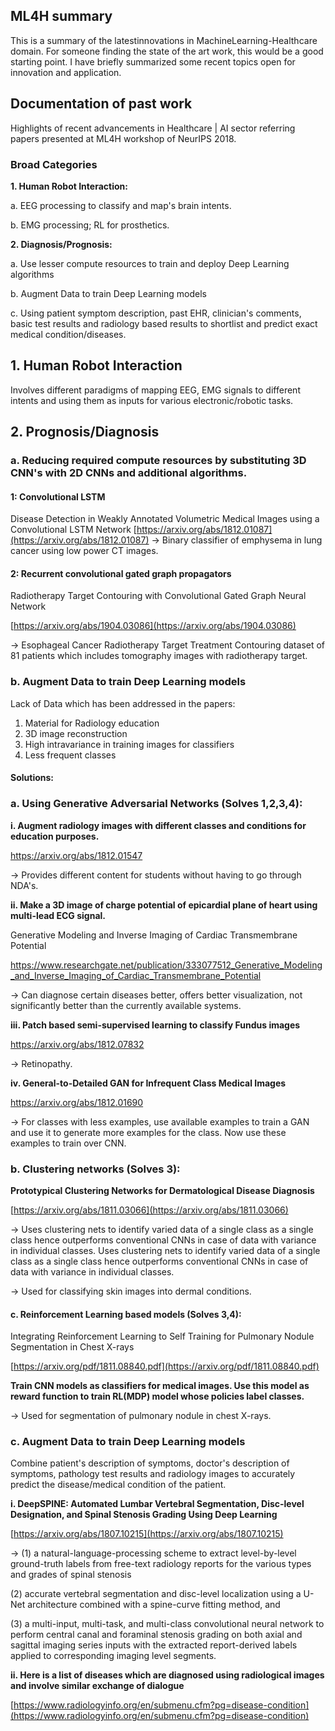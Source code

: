 ## ML4H summary

This is a summary of the latestinnovations in MachineLearning-Healthcare domain.
For someone finding the state of the art work, this would be a good starting point. 
I have briefly summarized some recent topics open for innovation and application.

## Documentation of past work

Highlights of recent advancements in Healthcare | AI sector referring papers presented at ML4H workshop of NeurIPS 2018.

### Broad Categories

**1. Human Robot Interaction:**

a. EEG processing to classify and map's brain intents.

b. EMG processing; RL for prosthetics.

**2. Diagnosis/Prognosis:**


a. Use lesser compute resources to train and deploy Deep Learning algorithms


b. Augment Data to train Deep Learning models


c. Using patient symptom description, past EHR, clinician's comments, basic test results and radiology based results to shortlist and predict exact medical condition/diseases.




## 1. Human Robot Interaction

Involves different paradigms of mapping EEG, EMG signals to different intents and using them as inputs for various electronic/robotic tasks.

## 2. Prognosis/Diagnosis

### a. Reducing required compute resources by substituting 3D CNN's with 2D CNNs and additional algorithms.

#### 1: Convolutional LSTM   

Disease Detection in Weakly Annotated Volumetric Medical Images using a Convolutional LSTM Network
[https://arxiv.org/abs/1812.01087](https://arxiv.org/abs/1812.01087)
-> Binary  classifier of emphysema in lung cancer using low power CT images.

#### 2: Recurrent convolutional gated graph propagators 

Radiotherapy Target Contouring with Convolutional Gated Graph Neural Network 

[https://arxiv.org/abs/1904.03086](https://arxiv.org/abs/1904.03086)

-> Esophageal Cancer Radiotherapy Target Treatment Contouring dataset of 81 patients which includes tomography images with radiotherapy target.

### b.  Augment Data to train Deep Learning models

Lack of Data which has been addressed in the papers:
1. Material for Radiology education
2. 3D image reconstruction
3. High intravariance in training images for classifiers
4. Less frequent classes

#### Solutions:

### a. Using Generative Adversarial Networks (Solves 1,2,3,4):

**i. Augment radiology images with different classes and conditions for education purposes.** 

https://arxiv.org/abs/1812.01547

-> Provides different content for students without having to go through NDA's.

**ii. Make a 3D image of charge potential of epicardial plane of heart using multi-lead ECG signal.**  

Generative Modeling and Inverse Imaging of Cardiac Transmembrane Potential

https://www.researchgate.net/publication/333077512_Generative_Modeling_and_Inverse_Imaging_of_Cardiac_Transmembrane_Potential

-> Can diagnose certain diseases better, offers better visualization, not significantly better than the currently available systems.

**iii. Patch based semi-supervised learning to classify Fundus images** 

https://arxiv.org/abs/1812.07832

-> Retinopathy.

**iv. General-to-Detailed GAN for Infrequent Class Medical Images**

https://arxiv.org/abs/1812.01690

->  For classes with less examples, use available examples to train a GAN and use it to generate more examples for the class. Now use these examples to train over CNN.

### b. Clustering networks (Solves 3):

**Prototypical Clustering Networks for Dermatological Disease Diagnosis** 

[https://arxiv.org/abs/1811.03066](https://arxiv.org/abs/1811.03066)

-> Uses clustering nets to identify varied data of a single class as a single class hence outperforms conventional CNNs in case of data with variance in individual classes. Uses clustering nets to identify varied data of a single class as a single class hence outperforms conventional CNNs in case of data with variance in individual classes.

-> Used for classifying skin images into dermal conditions.

#### c. Reinforcement Learning based models (Solves 3,4):

Integrating Reinforcement Learning to Self Training for Pulmonary Nodule Segmentation in Chest X-rays

[https://arxiv.org/pdf/1811.08840.pdf](https://arxiv.org/pdf/1811.08840.pdf)

**Train CNN models as classifiers for medical images. Use this model as reward function to train RL(MDP) model whose policies label classes.** 

-> Used for segmentation of pulmonary nodule in chest X-rays.

### c.  Augment Data to train Deep Learning models

Combine patient's description of symptoms, doctor's description of symptoms, pathology test results and radiology images to accurately predict the disease/medical condition of the patient.

**i. DeepSPINE: Automated Lumbar Vertebral Segmentation, Disc-level Designation, and Spinal Stenosis Grading Using Deep Learning** 

[https://arxiv.org/abs/1807.10215](https://arxiv.org/abs/1807.10215)

-> (1) a natural-language-processing scheme to extract level-by-level ground-truth labels from free-text radiology reports for the various types and grades of spinal stenosis 

(2) accurate vertebral segmentation and disc-level localization using a U-Net architecture combined with a spine-curve fitting method, and 

(3) a multi-input, multi-task, and multi-class convolutional neural network to perform central canal and foraminal stenosis grading on both axial and sagittal imaging series inputs with the extracted report-derived labels applied to corresponding imaging level segments.


**ii. Here is a list of diseases which are diagnosed using radiological images and involve similar exchange of dialogue** 

[https://www.radiologyinfo.org/en/submenu.cfm?pg=disease-condition](https://www.radiologyinfo.org/en/submenu.cfm?pg=disease-condition)
